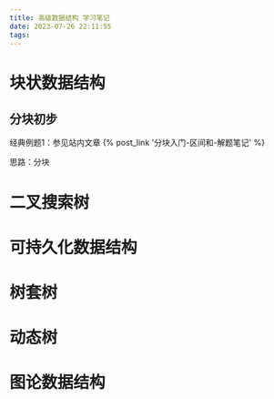 ```yaml
---
title: 高级数据结构 学习笔记
date: 2023-07-26 22:11:55
tags:
---
```


# 块状数据结构

## 分块初步

经典例题1：参见站内文章 {% post_link '分块入门-区间和-解题笔记' %}



思路：分块

# 二叉搜索树

# 可持久化数据结构

# 树套树

# 动态树

# 图论数据结构


